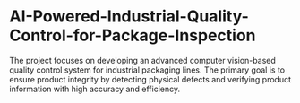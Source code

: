 # AI-Powered-Industrial-Quality-Control-for-Package-Inspection
The project focuses on developing an advanced computer vision-based quality control system for industrial packaging lines. The primary goal is to ensure product integrity by detecting physical defects and verifying product information with high accuracy and efficiency.
